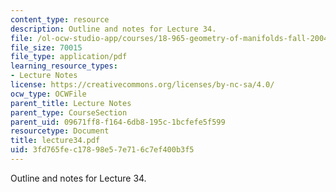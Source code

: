 ```yaml
---
content_type: resource
description: Outline and notes for Lecture 34.
file: /ol-ocw-studio-app/courses/18-965-geometry-of-manifolds-fall-2004/3fd765fec17898e57e716c7ef400b3f5_lecture34.pdf
file_size: 70015
file_type: application/pdf
learning_resource_types:
- Lecture Notes
license: https://creativecommons.org/licenses/by-nc-sa/4.0/
ocw_type: OCWFile
parent_title: Lecture Notes
parent_type: CourseSection
parent_uid: 09671ff8-f164-6db8-195c-1bcfefe5f599
resourcetype: Document
title: lecture34.pdf
uid: 3fd765fe-c178-98e5-7e71-6c7ef400b3f5
---
```

Outline and notes for Lecture 34.